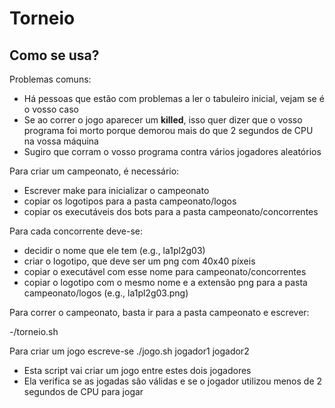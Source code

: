 # Torneio

## Como se usa?

Problemas comuns:

* Há pessoas que estão com problemas a ler o tabuleiro inicial, vejam se é o vosso caso
* Se ao correr o jogo aparecer um __killed__, isso quer dizer que o vosso programa foi morto porque demorou mais do que 2 segundos de CPU na vossa máquina
* Sugiro que corram o vosso programa contra vários jogadores aleatórios

Para criar um campeonato, é necessário:

* Escrever make para inicializar o campeonato
* copiar os logotipos para a pasta campeonato/logos
* copiar os executáveis dos bots para a pasta campeonato/concorrentes

Para cada concorrente deve-se:
* decidir o nome que ele tem (e.g., la1pl2g03)
* criar o logotipo, que deve ser um png com 40x40 píxeis
* copiar o executável com esse nome para campeonato/concorrentes
* copiar o logotipo com o mesmo nome e a extensão png para a pasta campeonato/logos (e.g., la1pl2g03.png)

Para correr o campeonato, basta ir para a pasta campeonato e escrever:

-/torneio.sh

Para criar um jogo escreve-se ./jogo.sh jogador1 jogador2

* Esta script vai criar um jogo entre estes dois jogadores
* Ela verifica se as jogadas são válidas e se o jogador utilizou menos de 2 segundos de CPU para jogar
